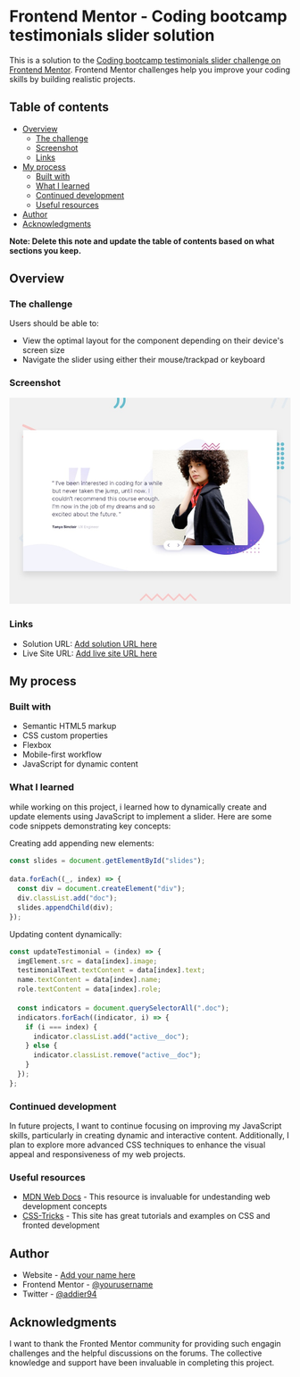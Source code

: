 # Frontend Mentor - Coding bootcamp testimonials slider solution

This is a solution to the [Coding bootcamp testimonials slider challenge on Frontend Mentor](https://www.frontendmentor.io/challenges/coding-bootcamp-testimonials-slider-4FNyLA8JL). Frontend Mentor challenges help you improve your coding skills by building realistic projects.

## Table of contents

- [Overview](#overview)
  - [The challenge](#the-challenge)
  - [Screenshot](#screenshot)
  - [Links](#links)
- [My process](#my-process)
  - [Built with](#built-with)
  - [What I learned](#what-i-learned)
  - [Continued development](#continued-development)
  - [Useful resources](#useful-resources)
- [Author](#author)
- [Acknowledgments](#acknowledgments)

**Note: Delete this note and update the table of contents based on what sections you keep.**

## Overview

### The challenge

Users should be able to:

- View the optimal layout for the component depending on their device's screen size
- Navigate the slider using either their mouse/trackpad or keyboard

### Screenshot

![preview](./desktop-preview.jpg)

### Links

- Solution URL: [Add solution URL here](https://your-solution-url.com)
- Live Site URL: [Add live site URL here](https://your-live-site-url.com)

## My process

### Built with

- Semantic HTML5 markup
- CSS custom properties
- Flexbox
- Mobile-first workflow
- JavaScript for dynamic content

### What I learned

while working on this project, i learned how to dynamically create and update elements using JavaScript to implement a slider. Here are some code snippets demonstrating key concepts:

Creating add appending new elements:

```js
const slides = document.getElementById("slides");

data.forEach((_, index) => {
  const div = document.createElement("div");
  div.classList.add("doc");
  slides.appendChild(div);
});
```

Updating content dynamically:

```js
const updateTestimonial = (index) => {
  imgElement.src = data[index].image;
  testimonialText.textContent = data[index].text;
  name.textContent = data[index].name;
  role.textContent = data[index].role;

  const indicators = document.querySelectorAll(".doc");
  indicators.forEach((indicator, i) => {
    if (i === index) {
      indicator.classList.add("active__doc");
    } else {
      indicator.classList.remove("active__doc");
    }
  });
};
```

### Continued development

In future projects, I want to continue focusing on improving my JavaScript skills, particularly in creating dynamic and interactive content. Additionally, I plan to explore more advanced CSS techniques to enhance the visual appeal and responsiveness of my web projects.

### Useful resources

- [MDN Web Docs](https://developer.mozilla.org/en-US/) - This resource is invaluable for undestanding web development concepts
- [CSS-Tricks](https://css-tricks.com/) - This site has great tutorials and examples on CSS and fronted development

## Author

- Website - [Add your name here](https://www.your-site.com)
- Frontend Mentor - [@yourusername](https://www.frontendmentor.io/profile/yourusername)
- Twitter - [@addier94](https://www.twitter.com/addier94)

## Acknowledgments

I want to thank the Fronted Mentor community for providing such engagin challenges and the helpful discussions on the forums. The collective knowledge and support have been invaluable in completing this project.
